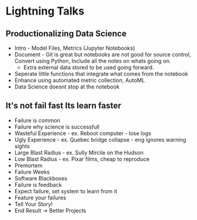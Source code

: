 # Lightning Talks

## Productionalizing Data Science
* Intro - Model Files, Metrics (Jupyter Notebooks)
* Document - Git is great but notebooks are not good for source control, Convert using Python, Include all the notes on whats going on.
    * Extra external data stored to be used going forward.
* Seperate little functions that integrate what comes from the notebook
* Enhance using automated metric collection, AutoML
* Data Science doesnt stop at the notebook

## It's not fail fast Its learn faster
* Failure is common
* Failure why science is successfull
* Wasteful Experience - ex. Reboot computer - lose logs
* Ugly Experience - ex. Quebec bridge collapse - eng ignores warning sights
* Large Blast Radius - ex. Sully Mircile on the Hudson
* Low Blast Radius - ex. Pixar films, cheap to reproduce
* Premortem
* Failure Weeks
* Software Blackboxes
* Failure is feedback
* Expect failure, set system to learn from it
* Feature your failures
* Tell Your Story!
* End Result -> Better Projects